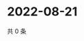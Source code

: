 # 2022-08-21

共 0 条

<!-- BEGIN WEIBO -->
<!-- 最后更新时间 Sun Aug 21 2022 22:14:08 GMT+0800 (China Standard Time) -->

<!-- END WEIBO -->
